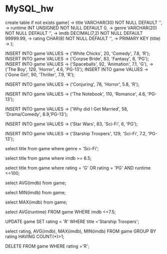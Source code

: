 # MySQL_hw

 create table if not exists game(
    -> title VARCHAR(30) NOT NULL DEFAULT '',
    -> runtime INT UNSIGNED NOT NULL DEFAULT 0,
    -> genre VARCHAR(20) NOT NULL DEFAULT '',
    -> imdb DECIMAL(7,2) NOT NULL DEFAULT 99999.99,
    -> rating CHAR(8) NOT NULL DEFAULT '',
    -> PRIMARY KEY (title)
    -> );


INSERT INTO game VALUES
    -> ('White Chicks', 20, 'Comedy', 7.8, 'R');
INSERT INTO game VALUES
    -> ('Corpse Bride', 83, 'Fantasy', 8, 'PG');
    INSERT INTO game VALUES
    -> ('Spaceballs', 92, 'Animation', 7.1, 'G'),
    -> ('The Boy', 129, 'Horror', 4.6, 'PG-13');
INSERT INTO game VALUES
    -> ('Gone Girl', 90, 'Thriller', 7.9, 'R');


 INSERT INTO game VALUES
    -> ('Conjuring', 78, 'Horror', 5.8, 'R');


 INSERT INTO game VALUES
    -> ('The Notebook', 110, 'Romance', 4.6, 'PG-13');


 INSERT INTO game VALUES
    -> ('Why did I Get Married', 58, 'Drama/Comedy', 8.9,'PG-13');
    
   INSERT INTO game VALUES
    -> ('Star Wars', 83, 'Sci-Fi', 6, 'PG');
    
   INSERT INTO game VALUES
    -> ('Starship Troopers', 129, 'Sci-Fi', 7.2, 'PG-13');
    
  select title from game where genre = 'Sci-Fi';
    
  select title from game where imdb >= 6.5;
    
  select title from game where rating = 'G' OR rating = 'PG' AND runtime <=100;

  select AVG(imdb) from game;
    
  select MIN(imdb) from game;

  select MAX(imdb) from game;
    
  select AVG(runtime) FROM game WHERE imdb <=7.5;
    
   UPDATE game SET rating = 'R' WHERE title ='Starship Troopers';
     
   select rating, AVG(imdb), MAX(imdb), MIN(imdb) FROM game GROUP BY rating HAVING COUNT(*)>1;
     
   DELETE FROM game WHERE rating ='R';

    
    
    
  
